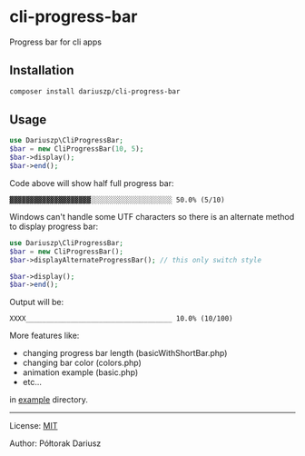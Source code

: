 # cli-progress-bar
Progress bar for cli apps

## Installation

```bash
composer install dariuszp/cli-progress-bar
```

## Usage

```php
use Dariuszp\CliProgressBar;
$bar = new CliProgressBar(10, 5);
$bar->display();
$bar->end();
```

Code above will show half full progress bar:

```
▓▓▓▓▓▓▓▓▓▓▓▓▓▓▓▓▓▓▓▓░░░░░░░░░░░░░░░░░░░░ 50.0% (5/10)
```

Windows can't handle some UTF characters so there is an alternate method to display progress bar:

```php
use Dariuszp\CliProgressBar;
$bar = new CliProgressBar();
$bar->displayAlternateProgressBar(); // this only switch style

$bar->display();
$bar->end();
```

Output will be:

```
XXXX____________________________________ 10.0% (10/100)
```

More features like:
- changing progress bar length (basicWithShortBar.php)
- changing bar color (colors.php)
- animation example (basic.php)
- etc...

in [example](examples/) directory.

----

License: [MIT](https://opensource.org/licenses/MIT)

Author: Półtorak Dariusz